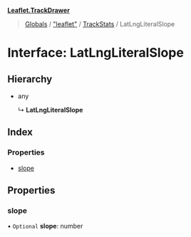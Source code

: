 **[Leaflet.TrackDrawer](../README.md)**

> [Globals](../README.md) / ["leaflet"](../modules/_leaflet_.md) / [TrackStats](../modules/_leaflet_.trackstats.md) / LatLngLiteralSlope

# Interface: LatLngLiteralSlope

## Hierarchy

* any

  ↳ **LatLngLiteralSlope**

## Index

### Properties

* [slope](_leaflet_.trackstats.latlngliteralslope.md#slope)

## Properties

### slope

• `Optional` **slope**: number
